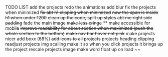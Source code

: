 TODO LIST
add the projects
redo the animations
add blur
fix the projects when minimized 
~~fix abt h1 clipping when minimized~~
~~now the span is inside h1 when under 1200~~
~~clean up the code, split up styles~~
~~abt me right side padding~~
fade the main image
~~make less cringe~~
** make accessible for mobile
~~improve readability for about section when maximized (push the whole section to the bottom)~~
~~make nav bar hover not pink~~
make projects nicer add boxx (68%)
~~add icons to all projects~~
projects heading clipping 
readjust projects img scalling
make it so when you click projects it brings up the project 
rescale projects image
make word float up on load
~~
